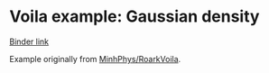 
# Voila example: Gaussian density

[Binder link](https://mybinder.org/v2/gh/MinhPhys/Voila_Render_Sample/master?urlpath=voila%2Frender%2Findex.ipynb)

Example originally from [MinhPhys/RoarkVoila](https://github.com/MinhPhys/RoarkVoila).

